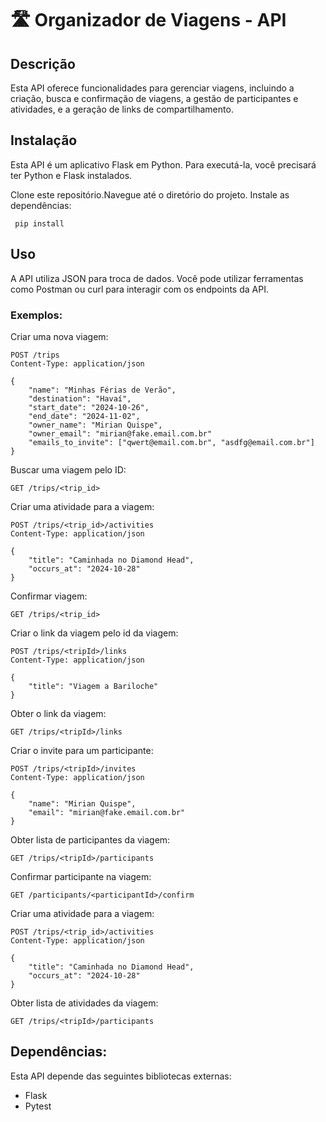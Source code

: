 # 🛣️ Organizador de Viagens - API

## Descrição

Esta API oferece funcionalidades para gerenciar viagens, incluindo a criação, busca e confirmação de viagens, a gestão de participantes e atividades, e a geração de links de compartilhamento.

## Instalação

Esta API é um aplicativo Flask em Python. Para executá-la, você precisará ter Python e Flask instalados.

Clone este repositório.Navegue até o diretório do projeto.
Instale as dependências:

```
 pip install
```

## Uso

A API utiliza JSON para troca de dados. Você pode utilizar ferramentas como Postman ou curl para interagir com os endpoints da API.

### Exemplos:

Criar uma nova viagem:

```
POST /trips
Content-Type: application/json

{
    "name": "Minhas Férias de Verão",
    "destination": "Havaí",
    "start_date": "2024-10-26",
    "end_date": "2024-11-02",
    "owner_name": "Mirian Quispe",
    "owner_email": "mirian@fake.email.com.br"
    "emails_to_invite": ["qwert@email.com.br", "asdfg@email.com.br"]
}
```

Buscar uma viagem pelo ID:

```
GET /trips/<trip_id>
```

Criar uma atividade para a viagem:

```
POST /trips/<trip_id>/activities
Content-Type: application/json

{
    "title": "Caminhada no Diamond Head",
    "occurs_at": "2024-10-28"
}
```

Confirmar viagem:

```
GET /trips/<trip_id>
```

Criar o link da viagem pelo id da viagem:

```
POST /trips/<tripId>/links
Content-Type: application/json

{
    "title": "Viagem a Bariloche"
}
```

Obter o link da viagem:

```
GET /trips/<tripId>/links
```

Criar o invite para um participante:

```
POST /trips/<tripId>/invites
Content-Type: application/json

{
    "name": "Mirian Quispe",
    "email": "mirian@fake.email.com.br"
}
```

Obter lista de participantes da viagem:

```
GET /trips/<tripId>/participants
```

Confirmar participante na viagem:

```
GET /participants/<participantId>/confirm
```

Criar uma atividade para a viagem:

```
POST /trips/<trip_id>/activities
Content-Type: application/json

{
    "title": "Caminhada no Diamond Head",
    "occurs_at": "2024-10-28"
}
```

Obter lista de atividades da viagem:

```
GET /trips/<tripId>/participants
```

## Dependências:

Esta API depende das seguintes bibliotecas externas:

- Flask
- Pytest
